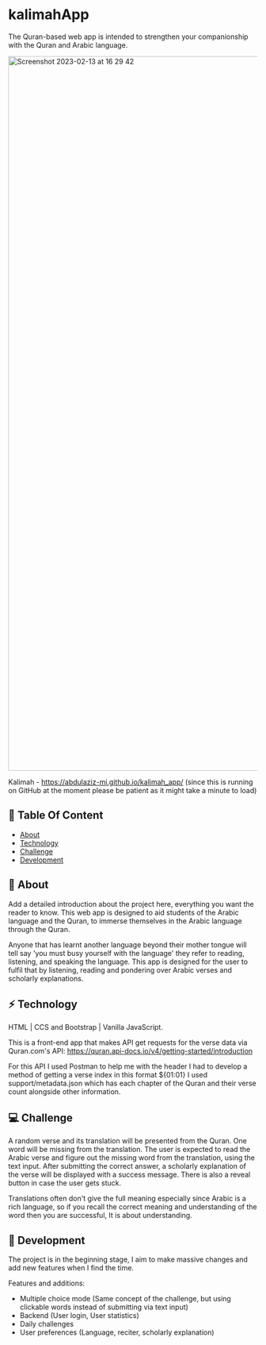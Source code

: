 # kalimahApp 
The Quran-based web app is intended to strengthen your companionship with the Quran and Arabic language.

<img width="1440" alt="Screenshot 2023-02-13 at 16 29 42" src="https://user-images.githubusercontent.com/107209170/218515551-fb646536-055b-47b6-b913-5469b326edef.png">

Kalimah - https://abdulaziz-mi.github.io/kalimah_app/
(since this is running on GitHub at the moment please be patient as it might take a minute to load)



## :ledger: Table Of Content 

- [About](#beginner-about)
- [Technology](#zap-technology)
- [Challenge](#computer-challenge)
- [Development](#wrench-development)


##  :beginner: About

Add a detailed introduction about the project here, everything you want the reader to know.
This web app is designed to aid students of the Arabic language and the Quran, to immerse themselves in the Arabic language through the Quran. 

Anyone that has learnt another language beyond their mother tongue will tell say 'you must busy yourself with the language' they refer to reading, listening, and speaking the language. This app is designed for the user to fulfil that by listening, reading and pondering over Arabic verses and scholarly explanations.

## :zap: Technology
HTML | CCS and Bootstrap | Vanilla JavaScript.

This is a front-end app that makes API get requests for the verse data via Quran.com's API:
https://quran.api-docs.io/v4/getting-started/introduction


For this API I used Postman to help me with the header I had to develop a method of getting a verse index in this format ${01:01}
I used support/metadata.json which has each chapter of the Quran and their verse count alongside other information.

## :computer: Challenge

A random verse and its translation will be presented from the Quran. One word will be missing from the translation. The user is expected to read the Arabic verse and figure out the missing word from the translation, using the text input. After submitting the correct answer, a scholarly explanation of the verse will be displayed with a success message. There is also a reveal button in case the user gets stuck.

Translations often don't give the full meaning especially since Arabic is a rich language, so if you recall the correct meaning and understanding of the word then you are successful, It is about understanding.




## :wrench: Development

The project is in the beginning stage, I aim to make massive changes and add new features when I find the time.

Features and additions:
 - Multiple choice mode (Same concept of the challenge, but using clickable words instead of submitting via text input)
 - Backend (User login, User statistics)
 - Daily challenges
 - User preferences (Language, reciter, scholarly explanation)

